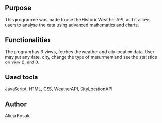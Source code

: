 ## Purpose
This programme was made to use the Historic Weather API, and it allows users to analyse the data using advanced mathematics and charts.


## Functionalities
The program has 3 views, fetches the weather and city location data. User may put any date, city, change the type of mesurment and see the statistics on view 2, and 3.


## Used tools
JavaScript, HTML, CSS, WeatherAPI, CityLocationAPI

## Author
Alicja Kosak
